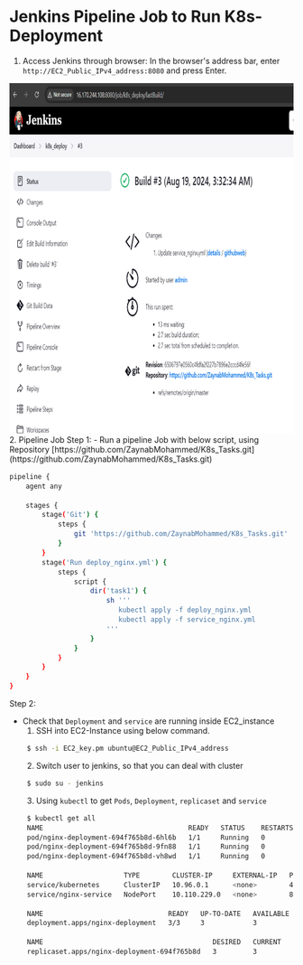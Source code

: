 # Jenkins Pipeline Job to Run K8s-Deployment
1. Access Jenkins through browser: In the browser's address bar, enter `http://EC2_Public_IPv4_address:8080` and press Enter.
<img src="https://github.com/ZaynabMohammed/CI-CD-Project/blob/master/Jenkins/jenkins.PNG" width="900" height="620" >
2. Pipeline Job  
Step 1:  
- Run a pipeline Job with below script, using Repository [https://github.com/ZaynabMohammed/K8s_Tasks.git](https://github.com/ZaynabMohammed/K8s_Tasks.git)
   
```bash
pipeline {
    agent any
	
    stages {
	    stage('Git') {
            steps {
                git 'https://github.com/ZaynabMohammed/K8s_Tasks.git'
            }
        }
        stage('Run deploy_nginx.yml') {
            steps {
                script {
                    dir('task1') {
                        sh '''
                           kubectl apply -f deploy_nginx.yml
                           kubectl apply -f service_nginx.yml
                        '''
                    }
                }
            }
        }
    }
}
```

Step 2:   
- Check that `Deployment` and `service` are running inside EC2_instance
   1. SSH into EC2-Instance using below command.
   ```bash
    $ ssh -i EC2_key.pm ubuntu@EC2_Public_IPv4_address
   ```
   2. Switch user to jenkins, so that you can deal with cluster
   ```bash
    $ sudo su - jenkins
   ```
   3. Using `kubectl` to get `Pods`, `Deployment`, `replicaset`  and `service`
   ```bash
    $ kubectl get all
    NAME                                    READY   STATUS    RESTARTS   AGE
    pod/nginx-deployment-694f765b8d-6hl6b   1/1     Running   0          74m
    pod/nginx-deployment-694f765b8d-9fn88   1/1     Running   0          74m
    pod/nginx-deployment-694f765b8d-vh8wd   1/1     Running   0          74m

    NAME                    TYPE        CLUSTER-IP     EXTERNAL-IP   PORT(S)        AGE
    service/kubernetes      ClusterIP   10.96.0.1      <none>        443/TCP        93m
    service/nginx-service   NodePort    10.110.229.0   <none>        80:30001/TCP   54m

    NAME                               READY   UP-TO-DATE   AVAILABLE   AGE
    deployment.apps/nginx-deployment   3/3     3            3           74m

    NAME                                          DESIRED   CURRENT   READY   AGE
    replicaset.apps/nginx-deployment-694f765b8d   3         3         3       74m
   ```   
